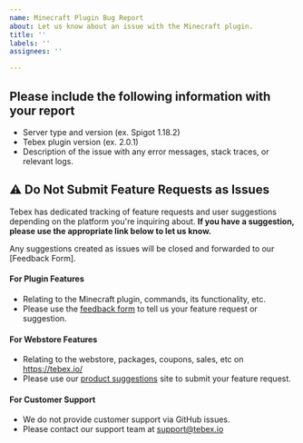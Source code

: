```yaml
---
name: Minecraft Plugin Bug Report
about: Let us know about an issue with the Minecraft plugin.
title: ''
labels: ''
assignees: ''

---
```


## Please include the following information with your report
- Server type and version (ex. Spigot 1.18.2)
- Tebex plugin version (ex. 2.0.1)
- Description of the issue with any error messages, stack traces, or relevant logs.

## ⚠️ Do Not Submit Feature Requests as Issues

Tebex has dedicated tracking of feature requests and user suggestions depending on the platform you're inquiring about. **If you have a suggestion, please use the appropriate link below to let us know.**

Any suggestions created as issues will be closed and forwarded to our [Feedback Form].

#### For Plugin Features
- Relating to the Minecraft plugin, commands, its functionality, etc.
- Please use the [feedback form]() to tell us your feature request or suggestion.

#### For Webstore Features
- Relating to the webstore, packages, coupons, sales, etc on https://tebex.io/
- Please use our [product suggestions](https://suggestions.tebex.io/) site to submit your feature request.

#### For Customer Support
- We do not provide customer support via GitHub issues.
- Please contact our support team at [support@tebex.io](mailto:support@tebex.io)
